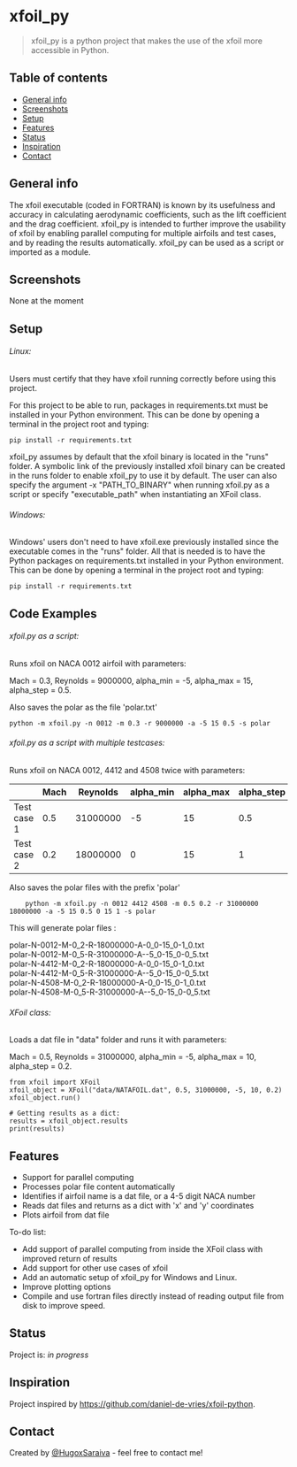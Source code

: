 # xfoil_py
> xfoil_py is a python project that makes the use of the xfoil more accessible in Python.

## Table of contents
* [General info](#general-info)
* [Screenshots](#screenshots)
* [Setup](#setup)
* [Features](#features)
* [Status](#status)
* [Inspiration](#inspiration)
* [Contact](#contact)

## General info
The xfoil executable (coded in FORTRAN) is known by its usefulness and accuracy in calculating aerodynamic coefficients,
such as the lift coefficient and the drag coefficient. xfoil_py is intended to further improve the usability of xfoil by 
enabling parallel computing for multiple airfoils and test cases, and by reading the results automatically.
xfoil_py can be used as a script or imported as a module.

## Screenshots
None at the moment

## Setup
###### Linux:
Users must certify that they have xfoil running correctly before using this project.

For this project to be able to run, packages in requirements.txt must be installed in your Python environment.
This can be done by opening a terminal in the project root and typing:

    pip install -r requirements.txt

xfoil_py assumes by default that the xfoil binary is located in the "runs" folder. A symbolic link of the previously 
installed xfoil binary can be created in the runs folder to enable xfoil_py to use it by default. The user can
also specify the argument -x "PATH_TO_BINARY" when running xfoil.py as a script or specify "executable_path" when 
instantiating an XFoil class.

###### Windows:
Windows' users don't need to have xfoil.exe previously installed since the executable comes in the "runs" folder.
All that is needed is to have the Python packages on requirements.txt installed in your Python environment.
This can be done by opening a terminal in the project root and typing:

    pip install -r requirements.txt

## Code Examples
###### xfoil.py as a script:
Runs xfoil on NACA 0012 airfoil with parameters: 

Mach = 0.3, Reynolds = 9000000, alpha_min = -5, alpha_max = 15, alpha_step = 0.5.

Also saves the polar as the file 'polar.txt'

    python -m xfoil.py -n 0012 -m 0.3 -r 9000000 -a -5 15 0.5 -s polar

###### xfoil.py as a script with multiple testcases:
Runs xfoil on NACA 0012, 4412 and 4508 twice with parameters:

|   |Mach|Reynolds|alpha_min|alpha_max|alpha_step|
|---|---|---|---|---|---|
|Test case 1|0.5|31000000|-5|15|0.5|
|Test case 2|0.2|18000000|0|15|1|

Also saves the polar files with the prefix 'polar'

        python -m xfoil.py -n 0012 4412 4508 -m 0.5 0.2 -r 31000000 18000000 -a -5 15 0.5 0 15 1 -s polar

This will generate polar files :

polar-N-0012-M-0_2-R-18000000-A-0_0-15_0-1_0.txt\
polar-N-0012-M-0_5-R-31000000-A--5_0-15_0-0_5.txt\
polar-N-4412-M-0_2-R-18000000-A-0_0-15_0-1_0.txt\
polar-N-4412-M-0_5-R-31000000-A--5_0-15_0-0_5.txt\
polar-N-4508-M-0_2-R-18000000-A-0_0-15_0-1_0.txt\
polar-N-4508-M-0_5-R-31000000-A--5_0-15_0-0_5.txt

###### XFoil class:
Loads a dat file in "data" folder and runs it with parameters:

Mach = 0.5, Reynolds = 31000000, alpha_min = -5, alpha_max = 10, 
alpha_step = 0.2.

    from xfoil import XFoil
    xfoil_object = XFoil("data/NATAFOIL.dat", 0.5, 31000000, -5, 10, 0.2)
    xfoil_object.run()

    # Getting results as a dict:
    results = xfoil_object.results
    print(results)

## Features
* Support for parallel computing
* Processes polar file content automatically
* Identifies if airfoil name is a dat file, or a 4-5 digit NACA number
* Reads dat files and returns as a dict with 'x' and 'y' coordinates
* Plots airfoil from dat file

To-do list:
* Add support of parallel computing from inside the XFoil class with improved return of results
* Add support for other use cases of xfoil  
* Add an automatic setup of xfoil_py for Windows and Linux.
* Improve plotting options
* Compile and use fortran files directly instead of reading output file from disk to improve speed.

## Status
Project is: _in progress_

## Inspiration
Project inspired by https://github.com/daniel-de-vries/xfoil-python.

## Contact
Created by [@HugoxSaraiva](https://twitter.com/HugoxSaraiva) - feel free to contact me!
